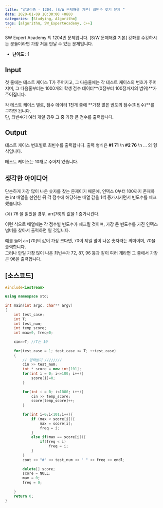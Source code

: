 ```yaml
---
title: "알고리즘 - 1204. [S/W 문제해결 기본] 최빈수 찾기 문제 "
date: 2020-01-09 10:30:00 +0800
categories: [Studying, Algorithm]
tags: [algorithm, SW_ExpertAcademy, C++]
---
```


SW Expert Academy 의 1204번 문제입니다. [S/W 문제해결 기본] 강좌를 수강하시는 분들이라면 가장 처음 만날 수 있는 문제입니다.

* **난이도 : 1**
  

## **Input**

첫 줄에는 테스트 케이스 T가 주어지고, 그 다음줄에는 각 테스트 케이스의 번호가 주어지며, 그 다음줄부터는 1000개의 학생 점수 데이터**(0점부터 100점까지의 범위)**가 주어집니다.

각 테스트 케이스 별로, 점수 데이터 1천개 중에 **가장 많은 빈도의 점수(최빈수)**를 구하면 됩니다.  
단, 최빈수가 여러 개일 경우 그 중 가장 큰 점수를 출력합니다.

## **Output**

테스트 케이스 번호별로 최빈수를 출력합니다. 출력 형식은 **#1 71** \n **#2 76** \n ... 의 형식입니다.

테스트 케이스는 10개로 주어져 있습니다.



## 생각한 아이디어

단순하게 가장 많이 나온 숫자를 찾는 문제이기 때문에, 인덱스 0부터 100까지 존재하는 int 배열을 선언한 뒤 각 점수에 해당하는 배열 값을 1씩 증가시키면서 빈도수를 체크했습니다.

(예) 76 을 읽었을 경우, arr[76]의 값을 1 증가시킨다.

이런 식으로 배열에는 각 점수별 빈도수가 체크될 것이며, 가장 큰 빈도수를 가진 인덱스 넘버를 찾아서 출력하면 될 것입니다.

예를 들어 arr[70]의 값이 가장 크다면, 70이 제일 많이 나온 숫자라는 의미이며, 70을 출력합니다.  
그러나 만일 가장 많이 나온 최빈수가 72, 87, 96 등과 같이 여러 개라면 그 중에서 가장 큰 96을 출력합니다.



## **[소스코드]**

```c++
#include<iostream>
 
using namespace std;
 
int main(int argc, char** argv)
{
    int test_case;
    int T;
    int test_num;
    int temp_score;
    int max=0, freq=0;
    
    cin>>T; //T는 10
     
    for(test_case = 1; test_case <= T; ++test_case)
    {
        // 입력받기 ////////
        cin >> test_num;      
        int * score = new int[101];
        for(int i = 0; i<=100; i++){
            score[i]=0;
        }
         
        for(int i = 0; i<1000; i++){
            cin >> temp_score;
            score[temp_score]++;
        }
         
        for(int i=0;i<101;i++){
            if (max < score[i]){
                max = score[i];
                freq = i;
            }
            else if(max == score[i]){
                if(freq < i)
                    freq = i;
            }
        }       
        cout << "#" << test_num << " " << freq << endl;
         
        delete[] score;
        score = NULL;
        max = 0;
        freq = 0;
 
    }
    return 0;
}
```



